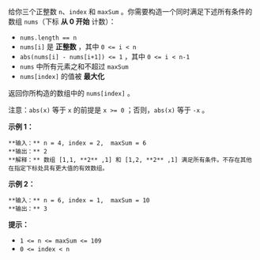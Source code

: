 给你三个正整数 `n`、`index` 和 `maxSum` 。你需要构造一个同时满足下述所有条件的数组 `nums`（下标 **从 0 开始** 计数）：

  * `nums.length == n`
  * `nums[i]` 是 **正整数** ，其中 `0 <= i < n`
  * `abs(nums[i] - nums[i+1]) <= 1` ，其中 `0 <= i < n-1`
  * `nums` 中所有元素之和不超过 `maxSum`
  * `nums[index]` 的值被 **最大化**

返回你所构造的数组中的 `nums[index]` 。

注意：`abs(x)` 等于 `x` 的前提是 `x >= 0` ；否则，`abs(x)` 等于 `-x` 。

**示例 1：**

    
    
    **输入：** n = 4, index = 2,  maxSum = 6
    **输出：** 2
    **解释：** 数组 [1,1, **2** ,1] 和 [1,2, **2** ,1] 满足所有条件。不存在其他在指定下标处具有更大值的有效数组。
    

**示例 2：**

    
    
    **输入：** n = 6, index = 1,  maxSum = 10
    **输出：** 3
    

**提示：**

  * `1 <= n <= maxSum <= 109`
  * `0 <= index < n`

